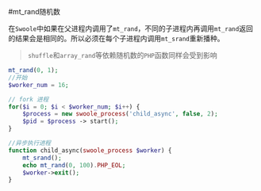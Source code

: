 #mt_rand随机数

在`Swoole`中如果在父进程内调用了`mt_rand`，不同的子进程内再调用`mt_rand`返回的结果会是相同的。所以必须在每个子进程内调用`mt_srand`重新播种。

> `shuffle`和`array_rand`等依赖随机数的`PHP`函数同样会受到影响  

```php
mt_rand(0, 1);
//开始
$worker_num = 16;

// fork 进程
for($i = 0; $i < $worker_num; $i++) {
    $process = new swoole_process('child_async', false, 2);
    $pid = $process -> start();
}

//异步执行进程
function child_async(swoole_process $worker) {
	mt_srand();
    echo mt_rand(0, 100).PHP_EOL;
    $worker->exit();
}

```